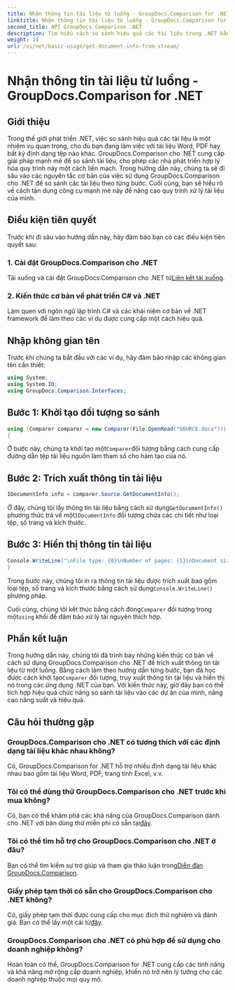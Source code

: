 ```yaml
---
title: Nhận thông tin tài liệu từ luồng - GroupDocs.Comparison for .NET
linktitle: Nhận thông tin tài liệu từ luồng - GroupDocs.Comparison for .NET
second_title: API GroupDocs.Comparison .NET
description: Tìm hiểu cách so sánh hiệu quả các tài liệu trong .NET bằng GroupDocs.Comparison, nâng cao quy trình xử lý tài liệu của bạn một cách liền mạch.
weight: 14
url: /vi/net/basic-usage/get-document-info-from-stream/
---
```


# Nhận thông tin tài liệu từ luồng - GroupDocs.Comparison for .NET

## Giới thiệu
Trong thế giới phát triển .NET, việc so sánh hiệu quả các tài liệu là một nhiệm vụ quan trọng, cho dù bạn đang làm việc với tài liệu Word, PDF hay bất kỳ định dạng tệp nào khác. GroupDocs.Comparison cho .NET cung cấp giải pháp mạnh mẽ để so sánh tài liệu, cho phép các nhà phát triển hợp lý hóa quy trình này một cách liền mạch. Trong hướng dẫn này, chúng ta sẽ đi sâu vào các nguyên tắc cơ bản của việc sử dụng GroupDocs.Comparison cho .NET để so sánh các tài liệu theo từng bước. Cuối cùng, bạn sẽ hiểu rõ về cách tận dụng công cụ mạnh mẽ này để nâng cao quy trình xử lý tài liệu của mình.
## Điều kiện tiên quyết
Trước khi đi sâu vào hướng dẫn này, hãy đảm bảo bạn có các điều kiện tiên quyết sau:
### 1. Cài đặt GroupDocs.Comparison cho .NET
 Tải xuống và cài đặt GroupDocs.Comparison cho .NET từ[Liên kết tải xuống](https://releases.groupdocs.com/comparison/net/).
### 2. Kiến thức cơ bản về phát triển C# và .NET
Làm quen với ngôn ngữ lập trình C# và các khái niệm cơ bản về .NET framework để làm theo các ví dụ được cung cấp một cách hiệu quả.

## Nhập không gian tên
Trước khi chúng ta bắt đầu với các ví dụ, hãy đảm bảo nhập các không gian tên cần thiết:
```csharp
using System;
using System.IO;
using GroupDocs.Comparison.Interfaces;
```

## Bước 1: Khởi tạo đối tượng so sánh
```csharp
using (Comparer comparer = new Comparer(File.OpenRead("SOURCE.docx")))
{
```
 Ở bước này, chúng ta khởi tạo một`Comparer`đối tượng bằng cách cung cấp đường dẫn tệp tài liệu nguồn làm tham số cho hàm tạo của nó.
## Bước 2: Trích xuất thông tin tài liệu
```csharp
IDocumentInfo info = comparer.Source.GetDocumentInfo();
```
 Ở đây, chúng tôi lấy thông tin tài liệu bằng cách sử dụng`GetDocumentInfo()` phương thức trả về một`IDocumentInfo` đối tượng chứa các chi tiết như loại tệp, số trang và kích thước.
## Bước 3: Hiển thị thông tin tài liệu
```csharp
Console.WriteLine("\nFile type: {0}\nNumber of pages: {1}\nDocument size: {2} bytes", info.FileType, info.PageCount, info.Size);
}
```
 Trong bước này, chúng tôi in ra thông tin tài liệu được trích xuất bao gồm loại tệp, số trang và kích thước bằng cách sử dụng`Console.WriteLine()` phương pháp.

 Cuối cùng, chúng tôi kết thúc bằng cách đóng`Comparer` đối tượng trong một`using` khối để đảm bảo xử lý tài nguyên thích hợp.

## Phần kết luận
 Trong hướng dẫn này, chúng tôi đã trình bày những kiến thức cơ bản về cách sử dụng GroupDocs.Comparison cho .NET để trích xuất thông tin tài liệu từ một luồng. Bằng cách làm theo hướng dẫn từng bước, bạn đã học được cách khởi tạo`Comparer` đối tượng, truy xuất thông tin tài liệu và hiển thị nó trong các ứng dụng .NET của bạn. Với kiến thức này, giờ đây bạn có thể tích hợp hiệu quả chức năng so sánh tài liệu vào các dự án của mình, nâng cao năng suất và hiệu quả.
## Câu hỏi thường gặp
### GroupDocs.Comparison cho .NET có tương thích với các định dạng tài liệu khác nhau không?
Có, GroupDocs.Comparison for .NET hỗ trợ nhiều định dạng tài liệu khác nhau bao gồm tài liệu Word, PDF, trang tính Excel, v.v.
### Tôi có thể dùng thử GroupDocs.Comparison cho .NET trước khi mua không?
 Có, bạn có thể khám phá các khả năng của GroupDocs.Comparison dành cho .NET với bản dùng thử miễn phí có sẵn tại[đây](https://releases.groupdocs.com/).
### Tôi có thể tìm hỗ trợ cho GroupDocs.Comparison cho .NET ở đâu?
 Bạn có thể tìm kiếm sự trợ giúp và tham gia thảo luận trong[Diễn đàn GroupDocs.Comparison](https://forum.groupdocs.com/c/comparison/12).
### Giấy phép tạm thời có sẵn cho GroupDocs.Comparison cho .NET không?
 Có, giấy phép tạm thời được cung cấp cho mục đích thử nghiệm và đánh giá. Bạn có thể lấy một cái từ[đây](https://purchase.groupdocs.com/temporary-license/).
### GroupDocs.Comparison cho .NET có phù hợp để sử dụng cho doanh nghiệp không?
Hoàn toàn có thể, GroupDocs.Comparison for .NET cung cấp các tính năng và khả năng mở rộng cấp doanh nghiệp, khiến nó trở nên lý tưởng cho các doanh nghiệp thuộc mọi quy mô.